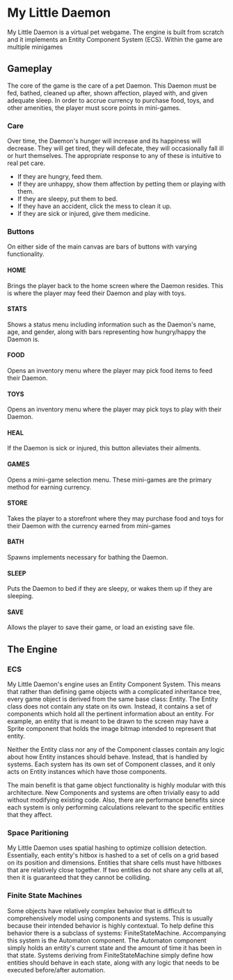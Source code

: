 # My Little Daemon

My Little Daemon is a virtual pet webgame. The engine is built from scratch and it implements an Entity Component System (ECS). Within the game are multiple minigames

## Gameplay

The core of the game is the care of a pet Daemon. This Daemon must be fed, bathed, cleaned up after, shown affection, played with, and given adequate sleep. In order to accrue currency to purchase food, toys, and other amenities, the player must score points in mini-games.

### Care
Over time, the Daemon's hunger will increase and its happiness will decrease. They will get tired, they will defecate, they will occasionally fall ill or hurt themselves. The appropriate response to any of these is intuitive to real pet care. 

- If they are hungry, feed them. 
- If they are unhappy, show them affection by petting them or playing with them. 
- If they are sleepy, put them to bed.
- If they have an accident, click the mess to clean it up.
- If they are sick or injured, give them medicine.

### Buttons

On either side of the main canvas are bars of buttons with varying functionality.

#### HOME
Brings the player back to the home screen where the Daemon resides. This is where the player may feed
their Daemon and play with toys.

#### STATS
Shows a status menu including information such as the Daemon's name, age, and gender, along with bars representing how hungry/happy the Daemon is.

#### FOOD
Opens an inventory menu where the player may pick food items to feed their Daemon.

#### TOYS
Opens an inventory menu where the player may pick toys to play with their Daemon.

#### HEAL
If the Daemon is sick or injured, this button alleviates their ailments.

#### GAMES
Opens a mini-game selection menu. These mini-games are the primary method for earning currency.

#### STORE
Takes the player to a storefront where they may purchase food and toys for their Daemon with the currency earned from mini-games

#### BATH
Spawns implements necessary for bathing the Daemon.

#### SLEEP
Puts the Daemon to bed if they are sleepy, or wakes them up if they are sleeping.

#### SAVE
Allows the player to save their game, or load an existing save file.

## The Engine

### ECS

My Little Daemon's engine uses an Entity Component System. This means that rather than defining game objects with a complicated inheritance tree, every game object is derived from the same base class: Entity. The Entity class does not contain any state on its own. Instead, it contains a set of components which hold all the pertinent information about an entity. For example, an entity that is meant to be drawn to the screen may have a Sprite component that holds the image bitmap intended to represent that entity.

Neither the Entity class nor any of the Component classes contain any logic about how Entity instances should behave. Instead, that is handled by systems. Each system has its own set of Component classes, and it only acts on Entity instances which have those components.

The main benefit is that game object functionality is highly modular with this architecture. New Components and systems are often trivially easy to add without modifying existing code. Also, there are performance benefits since each system is only performing calculations relevant to the specific entities that they affect. 

### Space Paritioning

My Little Daemon uses spatial hashing to optimize collision detection. Essentially, each entity's hitbox is hashed to a set of cells on a grid based on its position and dimensions. Entities that share cells must have hitboxes that are relatively close together. If two entities do not share any cells at all, then it is guaranteed that they cannot be colliding.

### Finite State Machines

Some objects have relatively complex behavior that is difficult to comprehensively model using components and systems. This is usually because their intended behavior is highly contextual. To help define this behavior there is a subclass of systems: FiniteStateMachine. Accompanying this system is the Automaton component. The Automaton component simply holds an entity's current state and the amount of time it has been in that state. Systems deriving from FiniteStateMachine simply define how entities should behave in each state, along with any logic that needs to be executed before/after automation.

